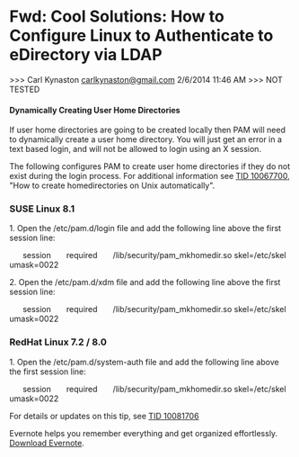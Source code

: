 # Fwd: Cool Solutions: How to Configure Linux to Authenticate to eDirectory via LDAP

\>>> Carl Kynaston <carlkynaston@gmail.com> 2/6/2014 11:46 AM >>>
NOT TESTED

#### Dynamically Creating User Home Directories

If user home directories are going to be created locally then PAM will need to dynamically create a user home directory. You will just get an error in a text based login, and will not be allowed to login using an X session.

The following configures PAM to create user home directories if they do not exist during the login process. For additional information see [TID 10067700](http://support.novell.com/cgi-bin/search/searchtid.cgi?/10067700.htm), "How to create homedirectories on Unix automatically".

### SUSE Linux 8.1

1\. Open the /etc/pam.d/login file and add the following line above the first session line:

      session       required       /lib/security/pam\_mkhomedir.so skel=/etc/skel umask=0022

2\. Open the /etc/pam.d/xdm file and add the following line above the first session line:

      session       required       /lib/security/pam\_mkhomedir.so skel=/etc/skel umask=0022

### RedHat Linux 7.2 / 8.0

1\. Open the /etc/pam.d/system-auth file and add the following line above the first session line:

      session       required       /lib/security/pam\_mkhomedir.so skel=/etc/skel umask=0022

For details or updates on this tip, see [TID 10081706](http://support.novell.com/cgi-bin/search/searchtid.cgi?/10081706.htm)

Evernote helps you remember everything and get organized effortlessly. [Download Evernote](https://www.evernote.com/getit?email_name=emailNote&email_guid=b47547d8-0d9a-4834-8b6f-664d4b155b3b&email_link=download_app).
